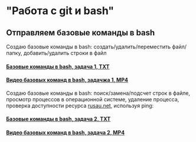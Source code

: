 # "Работа с git и bash"
## Отправляем базовые команды в bash
Создаю базовые команды в bash: создать/удалить/переместить файл/папку, добавить/удалить строки в файл
#### [Базовые команды в bash, задача 1, TXT](https://github.com/StanTokarev/git_bash/blob/main/bash1.txt)
#### [Видео базовых команд в bash, задачжа 1, MP4](https://github.com/StanTokarev/git_bash/blob/main/%D0%9E%D1%82%D0%BF%D1%80%D0%B0%D0%B2%D0%BB%D1%8F%D0%B5%D0%BC%20%D0%B1%D0%B0%D0%B7%D0%BE%D0%B2%D1%8B%D0%B5%20%D0%BA%D0%BE%D0%BC%D0%B0%D0%BD%D0%B4%D1%8B%20%D0%B2%20bash%20%D0%B7%D0%B0%D0%B4%D0%B0%D1%87%D0%B01.mp4)
Создаю базовые команды в bash: поиск/замена/подсчет строк в файле, просмотр процессов в операционной системе, удаление процесса, проверка доступности ресурса <a href="https://rusau.net/">rusau.net</a>, используя ping:
#### [Базовые команды в bash, задача 2, TXT](https://github.com/StanTokarev/git_bash/blob/main/bash2.txt)
#### [Видео базовых команд в bash, задача 2, MP4](https://github.com/StanTokarev/git_bash/blob/main/%D0%9E%D1%82%D0%BF%D1%80%D0%B0%D0%B2%D0%BB%D1%8F%D0%B5%D0%BC%20%D0%B1%D0%B0%D0%B7%D0%BE%D0%B2%D1%8B%D0%B5%20%D0%BA%D0%BE%D0%BC%D0%B0%D0%BD%D0%B4%D1%8B%20%D0%B2%20bash%20%D0%B7%D0%B0%D0%B4%D0%B0%D1%87%D0%B02.mp4)
